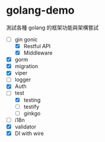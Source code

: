 # golang-demo

測試各種 golang 的框架功能與架構嘗試

+ [ ] gin gonic
  + [x] Restful API
  + [x] Middleware
+ [x] gorm
+ [x] migration
+ [x] viper
+ [ ] logger
+ [x] Auth
+ [ ] test
  + [x] testing
  + [ ] testify
  + [ ] ginkgo
+ [ ] i18n
+ [x] validator
+ [x] DI with wire